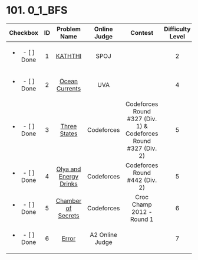 # 101. 0_1_BFS


| Checkbox | ID | Problem Name|Online Judge|Contest|Difficulty Level|
|:---:|:---:|:---:|:---:|:---:|:---:|
|<ul><li>- [ ] Done</li></ul>|1|[KATHTHI](http://www.spoj.com/problems/KATHTHI/)|SPOJ||2|
|<ul><li>- [ ] Done</li></ul>|2|[Ocean Currents](https://uva.onlinejudge.org/index.php?option=onlinejudge&page=show_problem&problem=2620)|UVA||4|
|<ul><li>- [ ] Done</li></ul>|3|[Three States](http://codeforces.com/problemset/problem/590/C)|Codeforces|Codeforces Round #327 (Div. 1) & Codeforces Round #327 (Div. 2)|5|
|<ul><li>- [ ] Done</li></ul>|4|[Olya and Energy Drinks](http://codeforces.com/problemset/problem/877/D)|Codeforces|Codeforces Round #442 (Div. 2)|5|
|<ul><li>- [ ] Done</li></ul>|5|[Chamber of Secrets](http://codeforces.com/problemset/problem/173/B)|Codeforces|Croc Champ 2012 - Round 1|6|
|<ul><li>- [ ] Done</li></ul>|6|[Error](p?ID=28)|A2 Online Judge||7|
